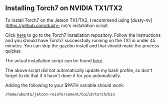 ## Installing Torch7 on NVIDIA TX1/TX2

To install Torch7 on the Jetson TX1/TX2, I recommend using [dusty-nv](https://github.com/dusty-     nv)'s installation script.

Click [here](https://github.com/dusty-nv/jetson-reinforcement) to go to the Torch7 installation     repository. Follow the instructions and you should have Torch7 successfully running on the TX1 in   under 45 minutes. You can skip the gazebo install and that should make the process quicker.

The actual installation script can be found [here](https://github.com/dusty-nv/jetson-reinforcement/blob/master/CMakePreBuild.sh).

The above script did not automatically update my bash profile, so don't forget to do that if it     hasn't done it for you automatically.

Adding the following to your $PATH variable should work:

```
/home/ubuntu/jetson-reinforcement/build/torch/bin
```
